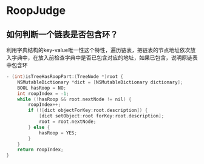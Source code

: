 # RoopJudge
## 如何判断一个链表是否包含环？
利用字典结构的key-value唯一性这个特性，遍历链表，把链表的节点地址依次放入字典中，在放入前检查字典中是否已包含对应的地址，如果已包含，说明原链表中包含环

```objective-c
- (int)isTreeHasRoopPart:(TreeNode *)root {
    NSMutableDictionary *dict = [NSMutableDictionary dictionary];
    BOOL hasRoop = NO;
    int roopIndex = -1;
    while (!hasRoop && root.nextNode != nil) {
        roopIndex++;
        if (![dict objectForKey:root.description]) {
            [dict setObject:root forKey:root.description];
            root = root.nextNode;
        } else {
            hasRoop = YES;
        }
    }
    return roopIndex;
}

```
